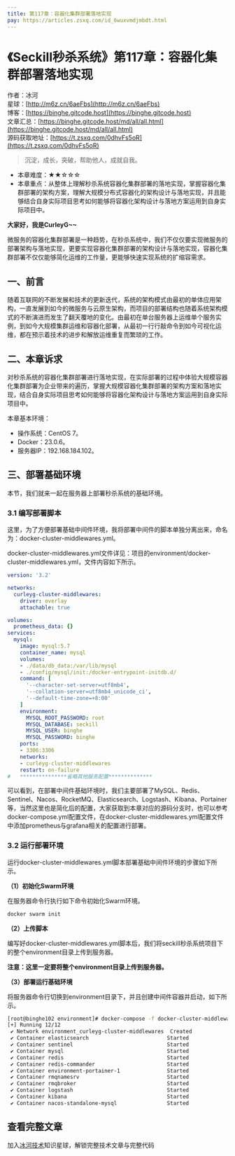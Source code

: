 ```yaml
---
title: 第117章：容器化集群部署落地实现
pay: https://articles.zsxq.com/id_6wuxvmdjmbdt.html
---
```


# 《Seckill秒杀系统》第117章：容器化集群部署落地实现

作者：冰河
<br/>星球：[http://m6z.cn/6aeFbs](http://m6z.cn/6aeFbs)
<br/>博客：[https://binghe.gitcode.host](https://binghe.gitcode.host)
<br/>文章汇总：[https://binghe.gitcode.host/md/all/all.html](https://binghe.gitcode.host/md/all/all.html)
<br/>源码获取地址：[https://t.zsxq.com/0dhvFs5oR](https://t.zsxq.com/0dhvFs5oR)

> 沉淀，成长，突破，帮助他人，成就自我。

* 本章难度：★★☆☆☆
* 本章重点：从整体上理解秒杀系统容器化集群部署的落地实现，掌握容器化集群部署的架构方案，理解大规模分布式容器化的架构设计与落地实现，并且能够结合自身实际项目思考如何能够将容器化架构设计与落地方案运用到自身实际项目中。

**大家好，我是CurleyG~~**

微服务的容器化集群部署是一种趋势，在秒杀系统中，我们不仅仅要实现微服务的部署架构与落地实现，更要实现容器化集群部署的架构设计与落地实现，容器化集群部署不仅仅能够简化运维的工作量，更能够快速实现系统的扩缩容需求。

## 一、前言

随着互联网的不断发展和技术的更新迭代，系统的架构模式由最初的单体应用架构，一直发展到如今的微服务与云原生架构，而项目的部署结构也随着系统架构模式的不断演进而发生了翻天覆地的变化。由最初在单台服务器上运维单个服务实例，到如今大规模集群运维和容器化部署，从最初一行行敲命令到如今可视化运维，都在预示着技术的进步和解放运维重复而繁琐的工作。

## 二、本章诉求

对秒杀系统的容器化集群部署进行落地实现，在实际部署的过程中体验大规模容器化集群部署为企业带来的遍历，掌握大规模容器化集群部署的架构方案和落地实现，结合自身实际项目思考如何能够将容器化架构设计与落地方案运用到自身实际项目中。

本章基本环境：

* 操作系统：CentOS 7。
* Docker：23.0.6。
* 服务器IP：192.168.184.102。

## 三、部署基础环境

本节，我们就来一起在服务器上部署秒杀系统的基础环境。

### 3.1 编写部署脚本

这里，为了方便部署基础中间件环境，我将部署中间件的脚本单独分离出来，命名为：docker-cluster-middlewares.yml。

docker-cluster-middlewares.yml文件详见：项目的environment/docker-cluster-middlewares.yml，文件内容如下所示。

```yaml
version: '3.2'

networks:
  curleyg-cluster-middlewares:
    driver: overlay
    attachable: true

volumes:
  prometheus_data: {}
services:
  mysql:
    image: mysql:5.7
    container_name: mysql
    volumes:
    - ./data/db_data:/var/lib/mysql
    - ./config/mysql/init:/docker-entrypoint-initdb.d/
    command: [
      '--character-set-server=utf8mb4',
      '--collation-server=utf8mb4_unicode_ci',
      '--default-time-zone=+8:00'
    ]
    environment:
      MYSQL_ROOT_PASSWORD: root
      MYSQL_DATABASE: seckill
      MYSQL_USER: binghe
      MYSQL_PASSWORD: binghe
    ports:
    - 3306:3306
    networks:
    - curleyg-cluster-middlewares
    restart: on-failure
#   ***************省略其他服务配置**************
```

可以看到，在部署中间件基础环境时，我们主要部署了MySQL、Redis、Sentinel、Nacos、RocketMQ、Elasticsearch、Logstash、Kibana、Portainer等，当然这里也是简化后的配置，大家获取到本章对应的源码分支时，也可以参考docker-compose.yml配置文件，在docker-cluster-middlewares.yml配置文件中添加prometheus与grafana相关的配置进行部署。

### 3.2 运行部署环境

运行docker-cluster-middlewares.yml脚本部署基础中间件环境的步骤如下所示。

**（1）初始化Swarm环境**

在服务器命令行执行如下命令初始化Swarm环境。

```bash
docker swarm init
```

**（2）上传脚本**

编写好docker-cluster-middlewares.yml脚本后，我们将seckill秒杀系统项目下的整个environment目录上传到服务器。

**注意：这里一定要将整个environment目录上传到服务器。**

**（3）部署运行基础环境**

将服务器命令行切换到environment目录下，并且创建中间件容器并启动，如下所示。

```bash
[root@binghe102 environment]# docker-compose -f docker-cluster-middlewares.yml up -d --force-recreate
[+] Running 12/12
 ✔ Network environment_curleyg-cluster-middlewares  Created
 ✔ Container elasticsearch                         Started
 ✔ Container sentinel                              Started
 ✔ Container mysql                                 Started
 ✔ Container redis                                 Started
 ✔ Container redis-commander                       Started
 ✔ Container environment-portainer-1               Started
 ✔ Container rmqnamesrv                            Started
 ✔ Container rmqbroker                             Started
 ✔ Container logstash                              Started
 ✔ Container kibana                                Started
 ✔ Container nacos-standalone-mysql                Started
```

## 查看完整文章

加入[冰河技术](http://m6z.cn/6aeFbs)知识星球，解锁完整技术文章与完整代码
